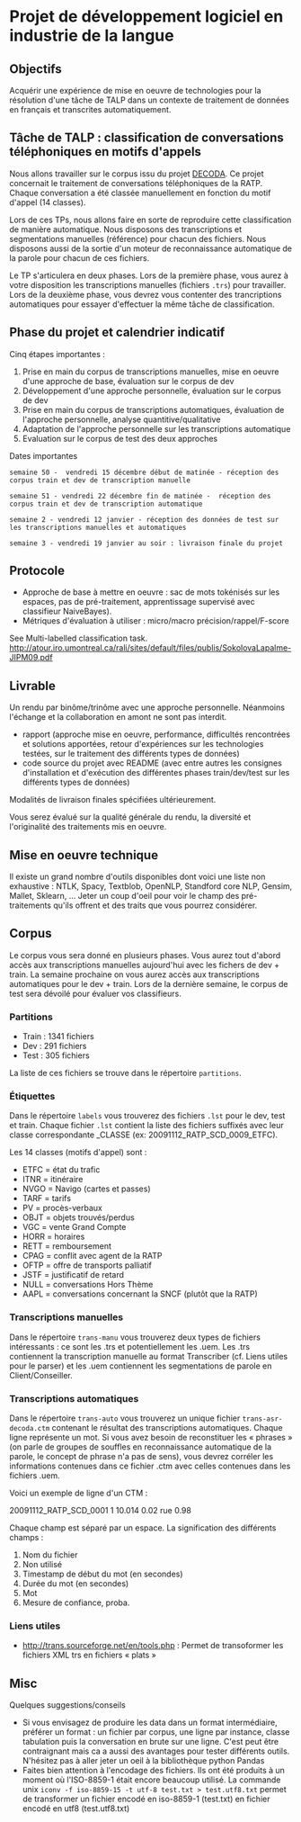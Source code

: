 # Projet de développement logiciel en industrie de la langue

## Objectifs

Acquérir une expérience de mise en oeuvre de technologies pour la résolution d'une tâche de TALP dans un contexte de traitement de données en français et transcrites automatiquement.

## Tâche de TALP : classification de conversations téléphoniques en motifs d'appels

Nous allons travailler sur le corpus issu du projet [DECODA](http://decoda.univ-avignon.fr/). Ce projet concernait le traitement de conversations téléphoniques de la RATP. Chaque conversation a été classée manuellement en fonction du motif d'appel (14 classes).

Lors de ces TPs, nous allons faire en sorte de reproduire cette classification de manière automatique. Nous disposons des transcriptions et segmentations manuelles (référence) pour chacun des fichiers. Nous disposons aussi de la sortie d'un moteur de reconnaissance automatique de la parole pour chacun de ces fichiers.

Le TP s'articulera en deux phases. Lors de la première phase, vous aurez à votre disposition les transcriptions manuelles (fichiers `.trs`) pour travailler. Lors de la deuxième phase, vous devrez vous contenter des trancriptions automatiques pour essayer d'effectuer la même tâche de classification.

## Phase du projet et calendrier indicatif

Cinq étapes importantes : 
1. Prise en main du corpus de transcriptions manuelles, mise en oeuvre d'une approche de base, évaluation sur le corpus de dev
2. Développement d'une approche personnelle, évaluation sur le corpus de dev
3. Prise en main du corpus de transcriptions automatiques, évaluation de l'approche personnelle, analyse quantitive/qualitative
4. Adaptation de l'approche personnelle sur les transcriptions automatique
5. Evaluation sur le corpus de test des deux approches

Dates importantes

    semaine 50 -  vendredi 15 décembre début de matinée - réception des corpus train et dev de transcription manuelle

    semaine 51 - vendredi 22 décembre fin de matinée -  réception des corpus train et dev de transcription automatique 

    semaine 2 - vendredi 12 janvier - réception des données de test sur les transcriptions manuelles et automatiques

    semaine 3 - vendredi 19 janvier au soir : livraison finale du projet


## Protocole
* Approche de base à mettre en oeuvre : sac de mots tokénisés sur les espaces, pas de pré-traitement, apprentissage supervisé avec classifieur NaiveBayes).
* Métriques d'évaluation à utiliser : micro/macro précision/rappel/F-score

See Multi-labelled classification task. http://atour.iro.umontreal.ca/rali/sites/default/files/publis/SokolovaLapalme-JIPM09.pdf

## Livrable

Un rendu par binôme/trinôme avec une approche personnelle. Néanmoins l'échange et la collaboration en amont ne sont pas interdit.

* rapport (approche mise en oeuvre, performance, difficultés rencontrées et solutions apportées, retour d'expériences sur les technologies testées, sur le traitement des différents types de données)
* code source du projet avec README (avec entre autres les consignes d'installation et d'exécution des différentes phases train/dev/test sur les différents types de données)

Modalités de livraison finales spécifiées ultérieurement.

Vous serez évalué sur la qualité générale du rendu, la diversité et l'originalité des traitements mis en oeuvre.

## Mise en oeuvre technique

Il existe un grand nombre d'outils disponibles dont voici une liste non exhaustive : NTLK,  Spacy, Textblob, OpenNLP, Standford core NLP, Gensim, Mallet, Sklearn, … Jeter un coup d'oeil pour voir le champ des pré-traitements qu'ils offrent et des traits que vous pourrez considérer.


## Corpus

Le corpus vous sera donné en plusieurs phases. Vous aurez tout d'abord accès aux transcriptions manuelles aujourd'hui avec les fichers de dev + train. La semaine prochaine on vous aurez accès aux transcriptions automatiques pour le dev + train. Lors de la dernière semaine, le corpus de test sera dévoilé pour évaluer vos classifieurs.

### Partitions

- Train : 1341 fichiers
- Dev : 291 fichiers
- Test : 305 fichiers

La liste de ces fichiers se trouve dans le répertoire `partitions`.

### Étiquettes

Dans le répertoire `labels` vous trouverez des fichiers `.lst` pour le dev, test et train. Chaque fichier `.lst` contient la liste des fichiers suffixés avec leur classe correspondante _CLASSE (ex: 20091112_RATP_SCD_0009_ETFC).

Les 14 classes (motifs d'appel) sont :

- ETFC = état du trafic
- ITNR = itinéraire
- NVGO = Navigo (cartes et passes) 
- TARF = tarifs
- PV = procès-verbaux
- OBJT = objets trouvés/perdus 
- VGC = vente Grand Compte 
- HORR = horaires
- RETT = remboursement
- CPAG = conflit avec agent de la RATP 
- OFTP = offre de transports palliatif 
- JSTF = justificatif de retard
- NULL = conversations Hors Thème
- AAPL = conversations concernant la SNCF (plutôt que la RATP)

### Transcriptions manuelles

Dans le répertoire `trans-manu` vous trouverez deux types de fichiers intéressants : ce sont les .trs et potentiellement les .uem. Les .trs contiennent la transcription manuelle au format Transcriber (cf. Liens utiles pour le parser) et les .uem contiennent les segmentations de parole en Client/Conseiller.

### Transcriptions automatiques

Dans le répertoire `trans-auto` vous trouverez un unique fichier `trans-asr-decoda.ctm` contenant le résultat des transcriptions automatiques. Chaque ligne représente un mot. Si vous avez besoin de reconstituer les « phrases » (on parle de groupes de souffles en reconnaissance automatique de la parole, le concept de phrase n'a pas de sens), vous devrez corréler les informations contenues dans ce fichier .ctm avec celles contenues dans les fichiers .uem.

Voici un exemple de ligne d'un CTM :

20091112_RATP_SCD_0001 1 10.014 0.02 rue 0.98

Chaque champ est séparé par un espace. La signification des différents champs :
1. Nom du fichier
2. Non utilisé
3. Timestamp de début du mot (en secondes)
4. Durée du mot (en secondes)
5. Mot
6. Mesure de confiance, proba.

### Liens utiles

- http://trans.sourceforge.net/en/tools.php : Permet de transoformer les fichiers XML trs en fichiers « plats »

## Misc

Quelques suggestions/conseils
* Si vous envisagez de produire les data dans un format intermédiaire, préférer un format : un fichier par corpus, une ligne par instance, classe tabulation puis la conversation en brute sur une ligne. C'est peut être contraignant mais ca a aussi des avantages pour tester différents outils. N'hésitez pas à aller jeter un oeil à la bibliothèque python Pandas
* Faites bien attention à l'encodage des fichiers. Ils ont été produits à un moment où l'ISO-8859-1 était encore beaucoup utilisé. La commande unix `iconv -f iso-8859-15 -t utf-8 test.txt > test.utf8.txt` permet de transformer un fichier encodé en iso-8859-1 (test.txt) en fichier encodé en utf8 (test.utf8.txt)
